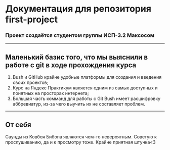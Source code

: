 # Документация для репозитория first-project<br>
### Проект создаётся студентом группы ИСП-3.2 Максосом<br>
---
## Маленький базис того, что мы выяснили в работе с git в ходе прохождения курса<br>
1. Bush и GitHub крайне удобные платформы для создания и введения своих проектов;
2. Курс на Яндекс Практикум является одним из самых доступных и понятных на просторах интернета;
3. Большая часть комманд для работы с Git Bush имеет расшифровку аббревиатур, из-за чего выучить их не составляет проблем.<br>
---
## От себя<br>
Саунды из Ковбоя Бибопа являются чем-то невероятным. Советую к прослушиванию, да и к просмотру тоже. Крайне приятная штучка<3